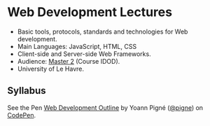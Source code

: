 # Web Development Lectures

- Basic tools, protocols, standards and technologies for Web development.
- Main Languages: JavaScript, HTML, CSS
- Client-side and Server-side Web Frameworks.
- Audience: [Master 2](https://www.univ-lehavre.fr/fiches-oiseau/SMMA.pdf) (Course IDOD).
- University of Le Havre.



## Syllabus

<p data-height="371" data-theme-id="0" data-slug-hash="meyVvz" data-default-tab="result" data-user="pigne" class='codepen'>See the Pen <a href='http://codepen.io/pigne/pen/meyVvz/'>Web Development Outline</a> by Yoann Pigné (<a href='http://codepen.io/pigne'>@pigne</a>) on <a href='http://codepen.io'>CodePen</a>.</p>
<script async src="//assets.codepen.io/assets/embed/ei.js"></script>
